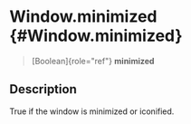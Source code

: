 Window.minimized {#Window.minimized}
================

> [Boolean]{role="ref"} **minimized**

Description
-----------

True if the window is minimized or iconified.

